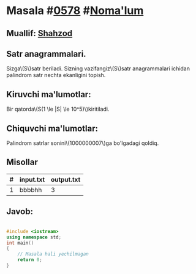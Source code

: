 
<h1>Masala #<a href="https://robocontest.uz/tasks/0578">0578</a> #<a href="https://robocontest.uz/tasks?category=1">Noma'lum</a></h1>
<h2> Muallif: <a href="https://robocontest.uz/profile/shahzod1207">Shahzod</a></h2>
<h2>Satr anagrammalari.</h2>
<p>Sizga\(S\)satr beriladi. Sizning vazifangiz\(S\)satr anagrammalari ichidan palindrom satr nechta ekanligini topish.</p>
<h2>Kiruvchi ma'lumotlar:</h2>
<p>Bir qatorda\(S(1 \le |S| \le 10^5)\)kiritiladi.</p>
<h2>Chiquvchi ma'lumotlar:</h2>
<p>Palindrom satrlar sonini\(1000000007\)ga bo'lgadagi qoldiq.</p>
<h2>Misollar</h2>
<table>
    <thead>
        <tr>
            <th>#</th>
            <th>input.txt</th>
            <th>output.txt</th>
        </tr>
    </thead>
    <tbody>
            <tr>
                <td>1</td>
                <td>bbbbhh</td>
                <td>3</td>
            </tr>
    </tbody>
    </table>
    
<h2>Javob:</h2>

######
```cpp
#include <iostream>
using namespace std;
int main()
{
    // Masala hali yechilmagan
    return 0;
}
```
